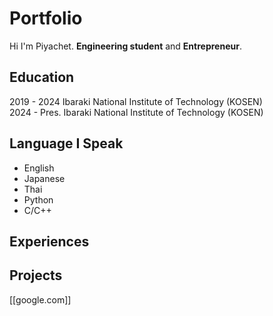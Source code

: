 # Portfolio
Hi I'm Piyachet. **Engineering student** and **Entrepreneur**.
## Education
2019 - 2024      Ibaraki National Institute of Technology (KOSEN) <br />
2024 - Pres.     Ibaraki National Institute of Technology (KOSEN)
## Language I Speak
- English
- Japanese
- Thai
- Python
- C/C++
## Experiences
## Projects
[[google.com]]